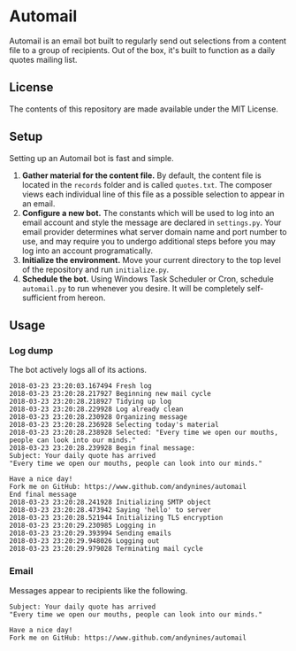 # Automail
Automail is an email bot built to regularly send out selections from a content file to a group of recipients. Out of the box, it's built to function as a daily quotes mailing list.
## License
The contents of this repository are made available under the MIT License.
## Setup
Setting up an Automail bot is fast and simple.
1. **Gather material for the content file.** By default, the content file is located in the `records` folder and is called `quotes.txt`. The composer views each individual line of this file as a possible selection to appear in an email.
2. **Configure a new bot.** The constants which will be used to log into an email account and style the message are declared in `settings.py`. Your email provider determines what server domain name and port number to use, and may require you to undergo additional steps before you may log into an account programatically.
3. **Initialize the environment.** Move your current directory to the top level of the repository and run `initialize.py`.
4. **Schedule the bot.** Using Windows Task Scheduler or Cron, schedule `automail.py` to run whenever you desire. It will be completely self-sufficient from hereon.
## Usage
### Log dump
The bot actively logs all of its actions.

    2018-03-23 23:20:03.167494 Fresh log
    2018-03-23 23:20:28.217927 Beginning new mail cycle
    2018-03-23 23:20:28.218927 Tidying up log
    2018-03-23 23:20:28.229928 Log already clean
    2018-03-23 23:20:28.230928 Organizing message
    2018-03-23 23:20:28.236928 Selecting today's material
    2018-03-23 23:20:28.238928 Selected: "Every time we open our mouths, people can look into our minds."
    2018-03-23 23:20:28.239928 Begin final message:
    Subject: Your daily quote has arrived
    "Every time we open our mouths, people can look into our minds."

    Have a nice day!
    Fork me on GitHub: https://www.github.com/andynines/automail
    End final message
    2018-03-23 23:20:28.241928 Initializing SMTP object
    2018-03-23 23:20:28.473942 Saying 'hello' to server
    2018-03-23 23:20:28.521944 Initializing TLS encryption
    2018-03-23 23:20:29.230985 Logging in
    2018-03-23 23:20:29.393994 Sending emails
    2018-03-23 23:20:29.948026 Logging out
    2018-03-23 23:20:29.979028 Terminating mail cycle
### Email
Messages appear to recipients like the following.

    Subject: Your daily quote has arrived
    "Every time we open our mouths, people can look into our minds."

    Have a nice day!
    Fork me on GitHub: https://www.github.com/andynines/automail
